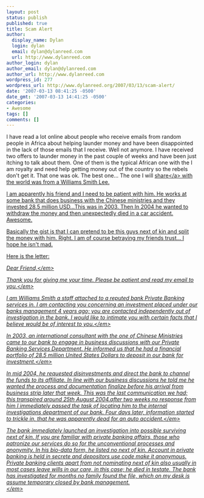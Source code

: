 ```yaml
---
layout: post
status: publish
published: true
title: Scam Alert
author:
  display_name: Dylan
  login: dylan
  email: dylan@dylanreed.com
  url: http://www.dylanreed.com
author_login: dylan
author_email: dylan@dylanreed.com
author_url: http://www.dylanreed.com
wordpress_id: 277
wordpress_url: http://www.dylanreed.org/2007/03/13/scam-alert/
date: '2007-03-13 08:41:25 -0500'
date_gmt: '2007-03-13 14:41:25 -0500'
categories:
- Awesome
tags: []
comments: []
---
```

<p>I have read a lot online about people who receive emails from random people in Africa about helping launder money and have been disappointed in the lack of those emails that I receive. Well not anymore. I have received two offers to launder money in the past couple of weeks and have been just itching to talk about them. One of them is the typical African one with the I am royalty and need help getting money out of the country so the rebels don't get it. That one was ok. The best one... The one I will <a href="http:&#47;&#47;www.dylanreed.org&#47;scam&#47;">share<&#47;a> with the world was from a Williams Smith Lee.</p>
<p>I am apparently his friend and I need to be patient with him. He works at some bank that does business with the Chinese ministries and they invested 28.5 million USD...This was in 2003. Then In 2004 he wanted to withdraw the money and then unexpectedly died in a car accident. Awesome.</p>
<p>Basically the gist is that I can pretend to be this guys next of kin and split the money with him. Right. I am of course betraying my friends trust... I hope he isn't mad.</p>
<p>Here is the letter:</p>
<p><em>Dear Friend,<&#47;em></p>
<p><em>Thank you for giving me your time. Please be patient and read my email to you.<&#47;em></p>
<p><em>I am Williams Smith a staff attached to a reputed bank Private Banking services in. I am contacting you concerning an investment placed under our banks management 4 years ago; you are contacted independently out of investigation in the bank. I would like to intimate you with certain facts that I believe would be of interest to you.<&#47;em></p>
<p><em>In 2003, an international consultant with the one of Chinese Ministries came to our bank to engage in business discussions with our Private Banking Services Department. He informed us that he had a financial portfolio of 28.5 million United States Dollars to deposit in our bank for investment.<&#47;em></p>
<p><em>In mid 2004, he requested disinvestments and direct the bank to channel the funds to its affiliate. In line with our business discussions he told me he wanted the process and documentation finalize before his arrival from business strip later that week. This was the last communication we had; this transpired around 25th August 2004.after two weeks no response from him I immediately passed the task of locating him to the internal investigations department of our bank. Four days later, information started to trickle in, that he was apparently dead for an auto accident.<&#47;em></p>
<p><em>The bank immediately launched an investigation into possible surviving next of kin. If you are familiar with private banking affairs, those who patronize our services do so for the unconventional processes and anonymity. In his bio-data form, he listed no next of kin. Account in private banking is held in secrete and depositors use code make it anonymous. Private banking clients apart from not nominating next of kin also usually in most cases leave wills in our care, in this case; he died in testate. The bank has investigated for months no family found the file, which on my desk is assume temporary closed by bank management.<br />
<&#47;em> <script><!-- D(["mb","\u003cbr &#47;\>\u003cbr &#47;\>\u003cbr &#47;\>What I wish to relate to you will smack of unethical practice but I want you to understand something. It is only an outsider to the banking world who finds the internal politics of the banking world aberrational. The world of private banking especially is fraught with huge rewards for those who occupy certain offices and oversee certain portfolios. My proposal; is present you as the closest surviving relation and beneficiary to decease estates. You will be properly guided for the bank to nominate you as the next of kin. I cannot claim fund by myself or rather involve any past associate putting into cognizance my involvement in the deposition and upon the released, we share 60&#47;40.\u003cbr &#47;\>\u003cbr &#47;\>\u003cbr &#47;\>\u003cbr &#47;\>I am aware of the consequences of this proposal. I ask that if you find no interest in this project that you should discard this mail. I am not a criminal and what I do; I do not find against good conscience, this may be hard for you to understand, but the dynamics of my industry dictates that I make this move. Such opportunities only come ones\' way once in a lifetime. I am a family man and this is an opportunity to provide them with new opportunities. There is a reward for this project and it is a task well worth undertaking. I have evaluated the risks and the only risk I have here is from you refusing to work with me and alerting my bank.\u003cbr &#47;\>\u003cbr &#47;\>\u003cbr &#47;\>\u003cbr &#47;\>Note there no risks involve on your part, as your claims will be referred to my desk to ascertain; good fortune has blessed you with a name that has planted you into the center of relevance in my life. Let\'s share the blessing.\u003cbr &#47;\>\u003cbr &#47;\>\u003cbr &#47;\>\u003cbr &#47;\>Do not betray my confidence.\u003cbr &#47;\>\u003cbr &#47;\>\u003cbr &#47;\>\u003cbr &#47;\>I await your response.\u003cbr &#47;\>\u003cbr &#47;\>\u003cbr &#47;\>\u003cbr &#47;\>Yours sincerely\u003cbr &#47;\>\u003c&#47;div\>",1] );  &#47;&#47;--><&#47;script></p>
<p><em>What I wish to relate to you will smack of unethical practice but I want you to understand something. It is only an outsider to the banking world who finds the internal politics of the banking world aberrational. The world of private banking especially is fraught with huge rewards for those who occupy certain offices and oversee certain portfolios. My proposal; is present you as the closest surviving relation and beneficiary to decease estates. You will be properly guided for the bank to nominate you as the next of kin. I cannot claim fund by myself or rather involve any past associate putting into cognizance my involvement in the deposition and upon the released, we share 60&#47;40.<&#47;em></p>
<p><em>I am aware of the consequences of this proposal. I ask that if you find no interest in this project that you should discard this mail. I am not a criminal and what I do; I do not find against good conscience, this may be hard for you to understand, but the dynamics of my industry dictates that I make this move. Such opportunities only come ones' way once in a lifetime. I am a family man and this is an opportunity to provide them with new opportunities. There is a reward for this project and it is a task well worth undertaking. I have evaluated the risks and the only risk I have here is from you refusing to work with me and alerting my bank.<&#47;em></p>
<p><em>Note there no risks involve on your part, as your claims will be referred to my desk to ascertain; good fortune has blessed you with a name that has planted you into the center of relevance in my life. Let's share the blessing.<&#47;em></p>
<p><em>Do not betray my confidence.<&#47;em></p>
<p><em>I await your response.<&#47;em></p>
<p><em>Yours sincerely<br />
<span class="sg"><br />
Williams Smith.<&#47;span><&#47;em> <script><!-- D(["mb","\u003cdiv style\u003d\"direction:ltr\"\>\u003cspan class\u003dsg\>\u003cbr &#47;\>Williams Smith.\u003cbr &#47;\>\u003cbr &#47;\>\u003cbr &#47;\>\u003cbr &#47;\>\u003cbr &#47;\>\u003cbr &#47;\>\u003cbr &#47;\>\u003c&#47;span\>\u003c&#47;div\>",0] ); D(["ce"]);  &#47;&#47;--><&#47;script></p>
